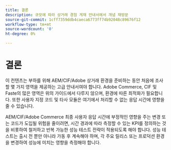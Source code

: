 ```yaml
---
title: 결론
description: 규모에 따라 상거래 경험 게재 안내서에서 개념 재방문
source-git-commit: 1cff7359ddb4caeca6773ff74b92048c89676f12
workflow-type: tm+mt
source-wordcount: '0'
ht-degree: 0%

---
```



# 결론

이 컨텐츠는 부하를 위해 AEM/CIF/Adobe 상거래 환경을 준비하는 동안 처음에 조사할 몇 가지 영역을 제공하는 고급 안내서여야 합니다. Adobe Commerce, CIF 및 Faste의 많은 영역은 위의 가이드에서 다루지 않으며, 환경에 따른 최적화가 필요합니다. 또한 사용자 지정 코드 및 타사 모듈은 여기에서 처리할 수 없는 응답 시간에 영향을 줄 수 있습니다.

AEM/CIF/Adobe Commerce 최종 사용자 응답 시간에 부정적인 영향을 주는 변경 또는 코드가 도입될 위험을 줄이려면, 시간 경과에 따라 측정할 수 있는 KPI를 정의하는 것을 비롯하여 철저하고 반복 가능한 성능 테스트 전략이 적용되도록 해야 합니다. 성능 테스트는 출시 전 뿐만 아니라 가동 후 계속해야 하며, 각 주요 릴리스 또는 프로덕션 환경을 변경하여 성능에 미치는 영향을 측정해야 합니다.
